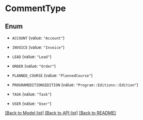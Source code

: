 # CommentType

## Enum


* `ACCOUNT` (value: `"Account"`)

* `INVOICE` (value: `"Invoice"`)

* `LEAD` (value: `"Lead"`)

* `ORDER` (value: `"Order"`)

* `PLANNED_COURSE` (value: `"PlannedCourse"`)

* `PROGRAMEDITIONSEDITION` (value: `"Program::Editions::Edition"`)

* `TASK` (value: `"Task"`)

* `USER` (value: `"User"`)


[[Back to Model list]](../README.md#documentation-for-models) [[Back to API list]](../README.md#documentation-for-api-endpoints) [[Back to README]](../README.md)


